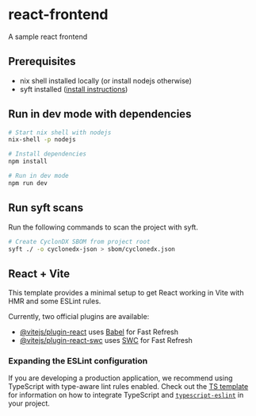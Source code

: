 # react-frontend
A sample react frontend

## Prerequisites
- nix shell installed locally (or install nodejs otherwise)
- syft installed ([install instructions](https://github.com/anchore/syft?tab=readme-ov-file#installation))

## Run in dev mode with dependencies

```bash
# Start nix shell with nodejs
nix-shell -p nodejs

# Install dependencies
npm install

# Run in dev mode
npm run dev
```

## Run syft scans
Run the following commands to scan the project with syft.

```bash
# Create CyclonDX SBOM from project root
syft ./ -o cyclonedx-json > sbom/cyclonedx.json

```


## React + Vite

This template provides a minimal setup to get React working in Vite with HMR and some ESLint rules.

Currently, two official plugins are available:

- [@vitejs/plugin-react](https://github.com/vitejs/vite-plugin-react/blob/main/packages/plugin-react) uses [Babel](https://babeljs.io/) for Fast Refresh
- [@vitejs/plugin-react-swc](https://github.com/vitejs/vite-plugin-react/blob/main/packages/plugin-react-swc) uses [SWC](https://swc.rs/) for Fast Refresh

### Expanding the ESLint configuration

If you are developing a production application, we recommend using TypeScript with type-aware lint rules enabled. Check out the [TS template](https://github.com/vitejs/vite/tree/main/packages/create-vite/template-react-ts) for information on how to integrate TypeScript and [`typescript-eslint`](https://typescript-eslint.io) in your project.
